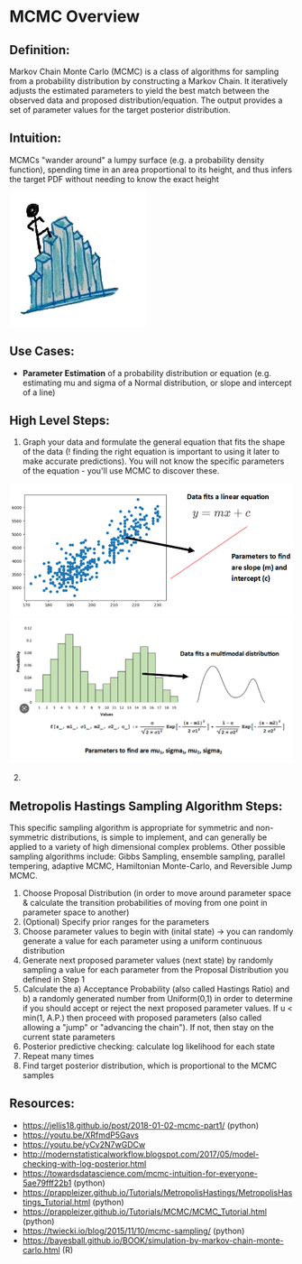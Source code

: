 # MCMC Overview

## Definition:
Markov Chain Monte Carlo (MCMC) is a class of algorithms for sampling from a probability distribution by constructing a Markov Chain. It iteratively adjusts the estimated parameters to yield the best match between the observed data and proposed distribution/equation. The output provides a set of parameter values for the target posterior distribution.

## Intuition:
MCMCs "wander around" a lumpy surface (e.g. a probability density function), spending time in an area proportional to its height, and thus infers the target PDF without needing to know the exact height

![This is an image of a person "wandering around" a lumpy surface (e.g. a probability density function)](mcmc_graphic.jpg)

## Use Cases:
- **Parameter Estimation** of a probability distribution or equation (e.g. estimating mu and sigma of a Normal distribution, or slope and intercept of a line)

## High Level Steps:
1. Graph your data and formulate the general equation that fits the shape of the data (! finding the right equation is important to using it later to make accurate predictions). You will not know the specific parameters of the equation - you'll use MCMC to discover these.

![This is an image of a scatter plot with a linear trend](linear_ex.PNG)
![This is an image of a distribution plot with a bimodal bell curve shape](multimodal_ex.PNG)

2. 



## Metropolis Hastings Sampling Algorithm Steps:
This specific sampling algorithm is appropriate for symmetric and non-symmetric distributions, is simple to implement, and can generally be applied to a variety of high dimensional complex problems. Other possible sampling algorithms include: Gibbs Sampling, ensemble sampling, parallel tempering, adaptive MCMC, Hamiltonian Monte-Carlo, and Reversible Jump MCMC. 

1. Choose Proposal Distribution (in order to move around parameter space & calculate the transition probabilities of moving from one point in parameter space to another)
2. (Optional) Specify prior ranges for the parameters
3. Choose parameter values to begin with (inital state) -> you can randomly generate a value for each parameter using a uniform continuous distribution
4. Generate next proposed parameter values (next state) by randomly sampling a value for each parameter from the Proposal Distribution you defined in Step 1
5. Calculate the a) Acceptance Probability (also called Hastings Ratio) and b) a randomly generated number from Uniform(0,1) in order to determine if you should accept or reject the next proposed parameter values. If u < min(1, A.P.) then proceed with proposed parameters (also called allowing a "jump" or "advancing the chain"). If not, then stay on the current state parameters
6. Posterior predictive checking: calculate log likelihood for each state
7. Repeat many times
8. Find target posterior distribution, which is proportional to the MCMC samples


## Resources:
- https://jellis18.github.io/post/2018-01-02-mcmc-part1/ (python)
- https://youtu.be/XRfmdP5Gavs
- https://youtu.be/yCv2N7wGDCw
- http://modernstatisticalworkflow.blogspot.com/2017/05/model-checking-with-log-posterior.html
- https://towardsdatascience.com/mcmc-intuition-for-everyone-5ae79fff22b1 (python)
- https://prappleizer.github.io/Tutorials/MetropolisHastings/MetropolisHastings_Tutorial.html (python)
- https://prappleizer.github.io/Tutorials/MCMC/MCMC_Tutorial.html (python)
- https://twiecki.io/blog/2015/11/10/mcmc-sampling/ (python)
- https://bayesball.github.io/BOOK/simulation-by-markov-chain-monte-carlo.html (R)
